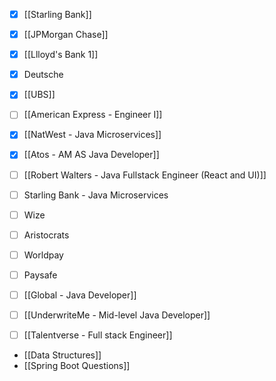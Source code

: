 - [x] [[Starling Bank]]
- [x] [[JPMorgan Chase]]
- [x] [[Llloyd's Bank 1]]
- [x] Deutsche
- [x] [[UBS]] 
- [ ] [[American Express - Engineer I]]
- [x] [[NatWest -  Java Microservices]] 
- [x] [[Atos - AM AS Java Developer]]
- [ ] [[Robert Walters - Java Fullstack Engineer (React and UI)]]
- [ ] Starling Bank - Java Microservices
- [ ] Wize
- [ ] Aristocrats
- [ ] Worldpay
- [ ] Paysafe
- [ ] [[Global - Java Developer]]
- [ ] [[UnderwriteMe - Mid-level Java Developer]]
- [ ] [[Talentverse - Full stack Engineer]]


- [[Data Structures]]
- [[Spring Boot Questions]]